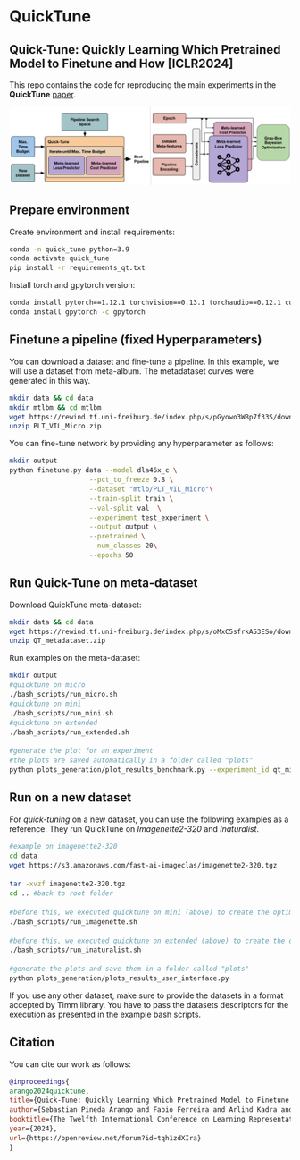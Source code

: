 # QuickTune
## Quick-Tune: Quickly Learning Which Pretrained Model to Finetune and How [ICLR2024]

This repo contains the code for reproducing the main experiments in the **QuickTune** [paper](https://openreview.net/forum?id=tqh1zdXIra).

![Architecture](figures/figure.svg)

## Prepare environment
Create environment and install requirements:

```bash
conda -n quick_tune python=3.9
conda activate quick_tune
pip install -r requirements_qt.txt
```

Install torch and gpytorch version:

```bash
conda install pytorch==1.12.1 torchvision==0.13.1 torchaudio==0.12.1 cudatoolkit=10.2 -c pytorch
conda install gpytorch -c gpytorch
```



## Finetune a pipeline (fixed Hyperparameters)

You can download a dataset and fine-tune a pipeline. In this example, we will use a dataset from meta-album. The metadataset curves were generated in this way.

```bash
mkdir data && cd data
mkdir mtlbm && cd mtlbm
wget https://rewind.tf.uni-freiburg.de/index.php/s/pGyowo3WBp7f33S/download/PLT_VIL_Micro.zip
unzip PLT_VIL_Micro.zip
```

You can fine-tune network by providing any hyperparameter as follows:

```bash
mkdir output 
python finetune.py data --model dla46x_c \
					--pct_to_freeze 0.8 \
					--dataset "mtlb/PLT_VIL_Micro"\
					--train-split train \
					--val-split val  \
					--experiment test_experiment \
					--output output \
					--pretrained \
					--num_classes 20\
					--epochs 50
```


## Run Quick-Tune on meta-dataset

Download QuickTune meta-dataset:

```bash
mkdir data && cd data
wget https://rewind.tf.uni-freiburg.de/index.php/s/oMxC5sfrkA53ESo/download/qt_metadataset.zip
unzip QT_metadataset.zip
```

Run examples on the meta-dataset:
```bash
mkdir output
#quicktune on micro
./bash_scripts/run_micro.sh
#quicktune on mini
./bash_scripts/run_mini.sh
#quicktune on extended
./bash_scripts/run_extended.sh

#generate the plot for an experiment
#the plots are saved automatically in a folder called "plots"
python plots_generation/plot_results_benchmark.py --experiment_id qt_micro
```


## Run on a new dataset

For *quick-tuning* on a new dataset, you can use the following examples as a reference. They run QuickTune on *Imagenette2-320* and *Inaturalist*.

```bash
#example on imagenette2-320
cd data
wget https://s3.amazonaws.com/fast-ai-imageclas/imagenette2-320.tgz

tar -xvzf imagenette2-320.tgz
cd .. #back to root folder

#before this, we executed quicktune on mini (above) to create the optimizer
./bash_scripts/run_imagenette.sh

#before this, we executed quicktune on extended (above) to create the optimizer
./bash_scripts/run_inaturalist.sh

#generate the plots and save them in a folder called "plots"
python plots_generation/plots_results_user_interface.py
```

If you use any other dataset, make sure to provide the datasets in a format accepted by Timm library. You have to pass the datasets descriptors for the execution as presented in the example bash scripts. 

## Citation

You can cite our work as follows:

```bib
@inproceedings{
arango2024quicktune,
title={Quick-Tune: Quickly Learning Which Pretrained Model to Finetune and How},
author={Sebastian Pineda Arango and Fabio Ferreira and Arlind Kadra and Frank Hutter and Josif Grabocka},
booktitle={The Twelfth International Conference on Learning Representations},
year={2024},
url={https://openreview.net/forum?id=tqh1zdXIra}
}
```

